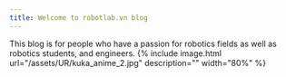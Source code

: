 ```yaml
---
title: Welcome to robotlab.vn blog
---
```

This blog is for people who have a passion for robotics fields as well as robotics students, and engineers.
{% include image.html url="/assets/UR/kuka_anime_2.jpg" description="" width="80%" %}
